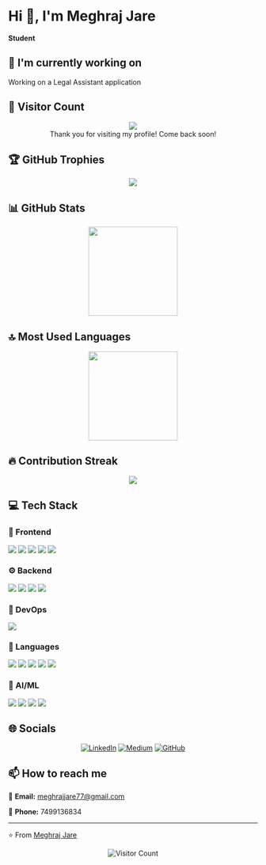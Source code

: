 # Hi 👋, I'm Meghraj Jare

**Student**

## 🔭 I'm currently working on

Working on a Legal Assistant application

## 👀 Visitor Count

<!-- ⚠️ Important: Replace 'meghrajjare5273' with your actual GitHub username in the URL below -->
<p align="center">
  <img src="https://profile-counter.glitch.me/meghrajjare5273/count.svg" />
  <br>Thank you for visiting my profile! Come back soon!
</p>

## 🏆 GitHub Trophies

<!-- ⚠️ Important: Replace 'meghrajjare5273' with your actual GitHub username in the URL below -->
<p align="center">
  <img src="https://github-profile-trophy.vercel.app/?username=meghrajjare5273&theme=flat&column=7&margin-w=15&margin-h=15" />
</p>

## 📊 GitHub Stats

<!-- ⚠️ Important: Replace 'meghrajjare5273' with your actual GitHub username in the URL below -->
<div align="center">
  <img height="180em" src="https://github-readme-stats.vercel.app/api?username=meghrajjare5273&show_icons=true&theme=default&include_all_commits=true&count_private=true"/>
</div>

## 🔝 Most Used Languages

<!-- ⚠️ Important: Replace 'meghrajjare5273' with your actual GitHub username in the URL below -->
<div align="center">
  <img height="180em" src="https://github-readme-stats.vercel.app/api/top-langs/?username=meghrajjare5273&layout=compact&langs_count=10&theme=default"/>
</div>

## 🔥 Contribution Streak

<!-- ⚠️ Important: Replace 'meghrajjare5273' with your actual GitHub username in the URL below -->
<div align="center">
  <img src="https://github-readme-streak-stats.herokuapp.com/?user=meghrajjare5273&theme=default&hide_border=false" />
</div>

## 💻 Tech Stack

### 🎨 Frontend

<img src="https://img.shields.io/badge/Next.js-ff69b4?style=for-the-badge&logo=next.js&logoColor=white" /> <img src="https://img.shields.io/badge/React-ff69b4?style=for-the-badge&logo=react&logoColor=white" /> <img src="https://img.shields.io/badge/HTML5-ff69b4?style=for-the-badge&logo=html5&logoColor=white" /> <img src="https://img.shields.io/badge/CSS3-ff69b4?style=for-the-badge&logo=css3&logoColor=white" /> <img src="https://img.shields.io/badge/Tailwind-ff69b4?style=for-the-badge&logo=tailwind&logoColor=white" /> 

### ⚙️ Backend

<img src="https://img.shields.io/badge/Node.js-4169e1?style=for-the-badge&logo=node.js&logoColor=white" /> <img src="https://img.shields.io/badge/Express-4169e1?style=for-the-badge&logo=express&logoColor=white" /> <img src="https://img.shields.io/badge/PostgreSQL-4169e1?style=for-the-badge&logo=postgresql&logoColor=white" /> <img src="https://img.shields.io/badge/Redis-4169e1?style=for-the-badge&logo=redis&logoColor=white" /> 

### 🚀 DevOps

<img src="https://img.shields.io/badge/Azure-9370db?style=for-the-badge&logo=azure&logoColor=white" /> 

### 💬 Languages

<img src="https://img.shields.io/badge/TypeScript-FFA500?style=for-the-badge&logo=typescript&logoColor=white" /> <img src="https://img.shields.io/badge/Python-FFA500?style=for-the-badge&logo=python&logoColor=white" /> <img src="https://img.shields.io/badge/PHP-FFA500?style=for-the-badge&logo=php&logoColor=white" /> <img src="https://img.shields.io/badge/C++-FFA500?style=for-the-badge&logo=c++&logoColor=white" /> <img src="https://img.shields.io/badge/C-FFA500?style=for-the-badge&logo=c&logoColor=white" /> 

### 🧠 AI/ML

<img src="https://img.shields.io/badge/Scikit-Learn-00CED1?style=for-the-badge&logo=scikit-learn&logoColor=white" /> <img src="https://img.shields.io/badge/Hugging Face-00CED1?style=for-the-badge&logo=hugging face&logoColor=white" /> <img src="https://img.shields.io/badge/NumPy-00CED1?style=for-the-badge&logo=numpy&logoColor=white" /> <img src="https://img.shields.io/badge/Pandas-00CED1?style=for-the-badge&logo=pandas&logoColor=white" /> 

## 🌐 Socials

<div align="center">

[![LinkedIn](https://img.shields.io/badge/LinkedIn-%230077B5.svg?logo=linkedin&logoColor=white)](https://www.linkedin.com/in/meghrajjare5273/) [![Medium](https://img.shields.io/badge/Medium-%23000000.svg?logo=Medium&logoColor=white)](https://medium.com/@meghrajjare77) [![GitHub](https://img.shields.io/badge/GitHub-%23121011.svg?logo=github&logoColor=white)](https://github.com/meghrajjare5273) 

</div>

## 📫 How to reach me

<div align="left">

📧 **Email:** [meghrajjare77@gmail.com](mailto:meghrajjare77@gmail.com)

📱 **Phone:** 7499136834

</div>

---
⭐️ From [Meghraj Jare](https://github.com/meghrajjare5273)

<!-- Profile views counter -->
<div align="center">
  <img src="https://profile-counter.glitch.me/meghrajjare5273/count.svg" alt="Visitor Count" />
</div>
